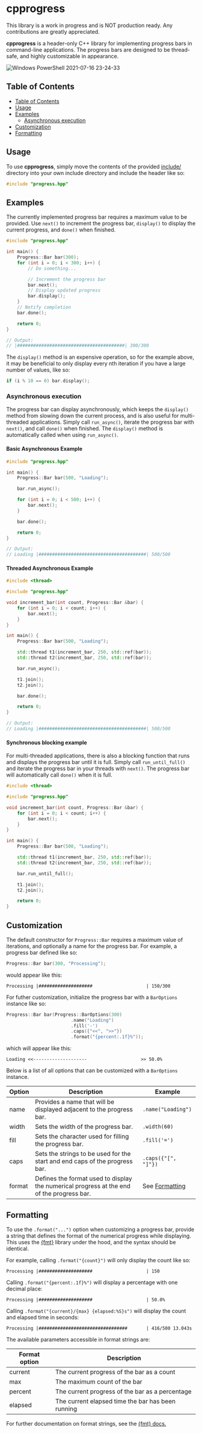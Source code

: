 # cpprogress
This library is a work in progress and is NOT production ready. Any contributions are greatly appreciated.

**cpprogress** is a header-only C++ library for implementing progress bars in command-line applications. The progress bars are designed to be thread-safe, and highly customizable in appearance.

![Windows PowerShell 2021-07-16 23-24-33](https://user-images.githubusercontent.com/11466316/126024663-96998b8f-47ec-46bf-928f-19dccad3dd04.gif)

## Table of Contents
- [Table of Contents](#table-of-contents)
- [Usage](#usage)
- [Examples](#examples)
  - [Asynchronous execution](#asynchronous-execution)
- [Customization](#customization)
- [Formatting](#formatting)

## Usage
To use **cpprogress**, simply move the contents of the provided [include/](include/) directory into your own include directory and include the header like so:
```C++
#include "progress.hpp"
```

## Examples
The currently implemented progress bar requires a maximum value to be provided. Use `next()` to increment the progress bar, `display()` to display the current progress, and `done()` when finished.
```C++
#include "progress.hpp"

int main() {
    Progress::Bar bar(300);
    for (int i = 0; i < 300; i++) {
        // Do something...

        // Increment the progress bar
        bar.next();
        // Display updated progress
        bar.display();
    }
    // Notify completion
    bar.done();

    return 0;
}

// Output:
// |########################################| 300/300
```
The `display()` method is an expensive operation, so for the example above, it may be beneficial to only display every nth iteration if you have a large number of values, like so:
```C++
if (i % 10 == 0) bar.display();
```

### Asynchronous execution
The progress bar can display asynchronously, which keeps the `display()` method from slowing down the current process, and is also useful for multi-threaded applications. Simply call `run_async()`, iterate the progress bar with `next()`, and call `done()` when finished. The `display()` method is automatically called when using `run_async()`.

#### Basic Asynchronous Example
```C++
#include "progress.hpp"

int main() {
    Progress::Bar bar(500, "Loading");

    bar.run_async();

    for (int i = 0; i < 500; i++) {
        bar.next();
    }

    bar.done();

    return 0;
}

// Output:
// Loading |########################################| 500/500
```

#### Threaded Asynchronous Example
```C++
#include <thread>

#include "progress.hpp"

void increment_bar(int count, Progress::Bar &bar) {
    for (int i = 0; i < count; i++) {
        bar.next();
    }
}

int main() {
    Progress::Bar bar(500, "Loading");

    std::thread t1(increment_bar, 250, std::ref(bar));
    std::thread t2(increment_bar, 250, std::ref(bar));

    bar.run_async();

    t1.join();
    t2.join();

    bar.done();

    return 0;
}

// Output:
// Loading |########################################| 500/500
```

#### Synchronous blocking example
For multi-threaded applications, there is also a blocking function that runs and displays the progress bar until it is full. Simply call `run_until_full()` and iterate the progress bar in your threads with `next()`. The progress bar will automatically call `done()` when it is full.

```C++
#include <thread>

#include "progress.hpp"

void increment_bar(int count, Progress::Bar &bar) {
    for (int i = 0; i < count; i++) {
        bar.next();
    }
}

int main() {
    Progress::Bar bar(500, "Loading");

    std::thread t1(increment_bar, 250, std::ref(bar));
    std::thread t2(increment_bar, 250, std::ref(bar));

    bar.run_until_full();

    t1.join();
    t2.join();

    return 0;
}
```

## Customization
The default constructor for `Progress::Bar` requires a maximum value of iterations, and optionally a name for the progress bar. For example, a progress bar defined like so:
```C++
Progress::Bar bar(300, "Processing");
```
would appear like this:
```
Processing |####################                    | 150/300
```

For futher customization, initialize the progress bar with a `BarOptions` instance like so:
```C++
Progress::Bar bar(Progress::BarOptions(300)
                        .name("Loading")
                        .fill('-')
                        .caps({"<<", ">>"})
                        .format("{percent:.1f}%"));
```
which will appear like this:
```
Loading <<--------------------                    >> 50.0%
```

Below is a list of all options that can be customized with a `BarOptions` instance.

|Option|Description|Example|
|------|-----------|-------|
|name  |Provides a name that will be displayed adjacent to the progress bar.|`.name("Loading")`|
|width |Sets the width of the progress bar.|`.width(60)`|
|fill  |Sets the character used for filling the progress bar.|`.fill('=')`|
|caps  |Sets the strings to be used for the start and end caps of the progress bar.|`.caps({"[", "]"})`|
|format|Defines the format used to display the numerical progress at the end of the progress bar.|See [Formatting](#formatting)

## Formatting
To use the `.format("...")` option when customizing a progress bar, provide a string that defines the format of the numerical progress while displaying. This uses the [{fmt}](https://fmt.dev/latest/index.html) library under the hood, and the syntax should be identical. 

For example, calling `.format("{count}")` will only display the count like so:
```
Processing |####################                    | 150
```
Calling `.format("{percent:.1f}%")` will display a percentage with one decimal place:
```
Processing |####################                    | 50.0%
```
Calling `.format("{current}/{max} {elapsed:%S}s")` will display the count and elapsed time in seconds:
```
Processing |#################################       | 416/500 13.043s
```

The available parameters accessible in format strings are:

|Format option|Description|
|-------------|-----------|
|current      |The current progress of the bar as a count|
|max          |The maximum count of the bar|
|percent      |The current progress of the bar as a percentage|
|elapsed      |The current elapsed time the bar has been running|

For further documentation on format strings, see the [{fmt} docs.](https://fmt.dev/latest/syntax.html)
